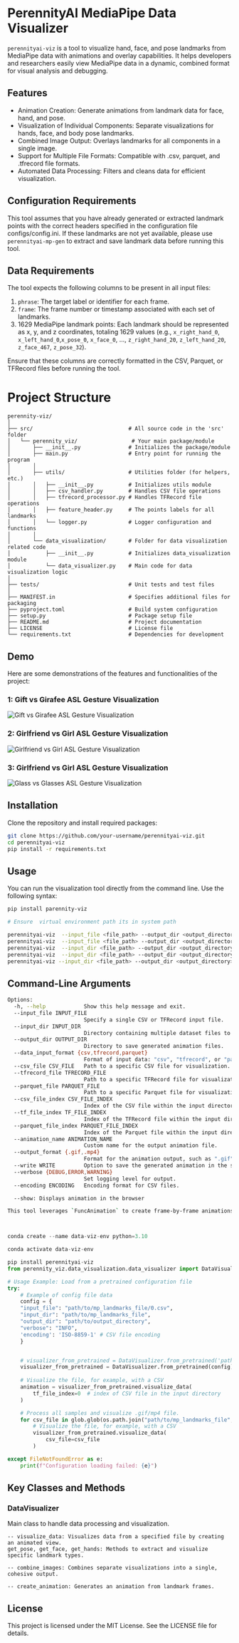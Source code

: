 # PerennityAI MediaPipe Data Visualizer
```perennityai-viz``` is a tool to visualize hand, face, and pose landmarks from MediaPipe data with animations and overlay capabilities. It helps developers and researchers easily view MediaPipe data in a dynamic, combined format for visual analysis and debugging.

## Features
- Animation Creation: Generate animations from landmark data for face, hand, and pose.
- Visualization of Individual Components: Separate visualizations for hands, face, and body pose landmarks.
- Combined Image Output: Overlays landmarks for all components in a single image.
- Support for Multiple File Formats: Compatible with .csv, parquet, and .tfrecord file formats.
- Automated Data Processing: Filters and cleans data for efficient visualization.

## Configuration Requirements
This tool assumes that you have already generated or extracted landmark points with the correct headers specified in the configuration file configs/config.ini. If these landmarks are not yet available, please use ```perennityai-mp-gen``` to extract and save landmark data before running this tool.

## Data Requirements
The tool expects the following columns to be present in all input files:

1. `phrase`: The target label or identifier for each frame.
2. `frame`: The frame number or timestamp associated with each set of landmarks.
3. 1629 MediaPipe landmark points: Each landmark should be represented as x, y, and z coordinates, totaling 1629 values (e.g., `x_right_hand_0`, `x_left_hand_0`,`x_pose_0`, `x_face_0`, ..., `z_right_hand_20`, `z_left_hand_20`, `z_face_467`, `z_pose_32`).

Ensure that these columns are correctly formatted in the CSV, Parquet, or TFRecord files before running the tool.

# Project Structure

```
perennity-viz/
│
├── src/                              # All source code in the 'src' folder
│   └── perennity_viz/                 # Your main package/module
│       ├── __init__.py               # Initializes the package/module
│       ├── main.py                   # Entry point for running the program
│       │
│       ├── utils/                    # Utilities folder (for helpers, etc.)
│       │   ├── __init__.py           # Initializes utils module
│       │   ├── csv_handler.py        # Handles CSV file operations
│       │   ├── tfrecord_processor.py # Handles TFRecord file operations
│       │   ├── feature_header.py     # The points labels for all landmarks
│       │   └── logger.py             # Logger configuration and functions
│       │
│       └── data_visualization/       # Folder for data visualization related code
│           ├── __init__.py           # Initializes data_visualization module
│           └── data_visualizer.py    # Main code for data visualization logic
│
├── tests/                            # Unit tests and test files
│   
├── MANIFEST.in                       # Specifies additional files for packaging
├── pyproject.toml                    # Build system configuration
├── setup.py                          # Package setup file
├── README.md                         # Project documentation
├── LICENSE                           # License file
└── requirements.txt                  # Dependencies for development

```

## Demo
Here are some demonstrations of the features and functionalities of the project:

### 1: Gift vs Girafee ASL Gesture Visualization
![Gift vs Girafee ASL Gesture Visualization](https://github.com/perennityai/perennityai-viz/blob/main/demo/gift_girafee-demo.gif)

### 2: Girlfriend vs Girl ASL Gesture Visualization
![Girlfriend vs Girl ASL Gesture Visualization](https://github.com/perennityai/perennityai-viz/blob/main/demo/girlfriend_girl-demo.gif)

### 3: Girlfriend vs Girl ASL Gesture Visualization
![Glass vs Glasses ASL Gesture Visualization](https://github.com/perennityai/perennityai-viz/blob/main/demo/glass_glasses-demo.gif)


## Installation

Clone the repository and install required packages:

```bash
git clone https://github.com/your-username/perennityai-viz.git
cd perennityai-viz
pip install -r requirements.txt
```

## Usage
You can run the visualization tool directly from the command line. Use the following syntax:

```bash
pip install parennity-viz

# Ensure  virtual environment path its in system path

perennityai-viz  --input_file <file_path> --output_dir <output_directory> # For CSV --data_input_format not needed!
perennityai-viz  --input_file <file_path> --output_dir <output_directory> --data_input_format parquet --verbose INFO
perennityai-viz  --input_dir <file_path> --output_dir <output_directory>  --csv_file_index 0 --data_input_format parquet
perennityai-viz  --input_dir <file_path> --output_dir <output_directory>  --tf_file_index 0 --data_input_format tfrecord --show 1
perennityai-viz --input_dir <file_path> --output_dir <output_directory>  --parquet_file_index 0 --data_input_format parquet

```

## Command-Line Arguments
```bash
Options:
  -h, --help            Show this help message and exit.
  --input_file INPUT_FILE
                        Specify a single CSV or TFRecord input file.
  --input_dir INPUT_DIR
                        Directory containing multiple dataset files to process.
  --output_dir OUTPUT_DIR
                        Directory to save generated animation files.
  --data_input_format {csv,tfrecord,parquet}
                        Format of input data: "csv", "tfrecord", or "parquet".
  --csv_file CSV_FILE   Path to a specific CSV file for visualization.
  --tfrecord_file TFRECORD_FILE
                        Path to a specific TFRecord file for visualization.
  --parquet_file PARQUET_FILE
                        Path to a specific Parquet file for visualization.
  --csv_file_index CSV_FILE_INDEX
                        Index of the CSV file within the input directory to visualize.
  --tf_file_index TF_FILE_INDEX
                        Index of the TFRecord file within the input directory to visualize.
  --parquet_file_index PARQUET_FILE_INDEX
                        Index of the Parquet file within the input directory to visualize.
  --animation_name ANIMATION_NAME
                        Custom name for the output animation file.
  --output_format {.gif,.mp4}
                        Format for the animation output, such as ".gif" or ".mp4".
  --write WRITE         Option to save the generated animation in the specified output directory.
  --verbose {DEBUG,ERROR,WARNING}
                        Set logging level for output.
  --encoding ENCODING   Encoding format for CSV files.

  --show: Displays animation in the browser

This tool leverages `FuncAnimation` to create frame-by-frame animations from data.



```


```python

conda create --name data-viz-env python=3.10

conda activate data-viz-env

pip install perennityai-viz
from perennity_viz.data_visualization.data_visualizer import DataVisualizer

# Usage Example: Load from a pretrained configuration file
try:
    # Example of config file data
    config = {
    "input_file": "path/to/mp_landmarks_file/0.csv",
    "input_dir": "path/to/mp_landmarks_file",
    "output_dir": "path/to/output_directory",
    "verbose": "INFO",
    'encoding': 'ISO-8859-1' # CSV file encoding
    }


    # visualizer_from_pretrained = DataVisualizer.from_pretrained('path/to/config.json')
    visualizer_from_pretrained = DataVisualizer.from_pretrained(config)
    
    # Visualize the file, for example, with a CSV
    animation = visualizer_from_pretrained.visualize_data(
        tf_file_index=0  # index of CSV file in the input directory
    )

    # Process all samples and visualize .gif/mp4 file.
    for csv_file in glob.glob(os.path.join("path/to/mp_landmarks_file", '*.csv')):
        # Visualize the file, for example, with a CSV
        visualizer_from_pretrained.visualize_data(
            csv_file=csv_file
        )

except FileNotFoundError as e:
    print(f"Configuration loading failed: {e}")
```

## Key Classes and Methods
### DataVisualizer
Main class to handle data processing and visualization.
```
-- visualize_data: Visualizes data from a specified file by creating an animated view.
get_pose, get_face, get_hands: Methods to extract and visualize specific landmark types.

-- combine_images: Combines separate visualizations into a single, cohesive output.

-- create_animation: Generates an animation from landmark frames.
```

## License
This project is licensed under the MIT License. See the LICENSE file for details.